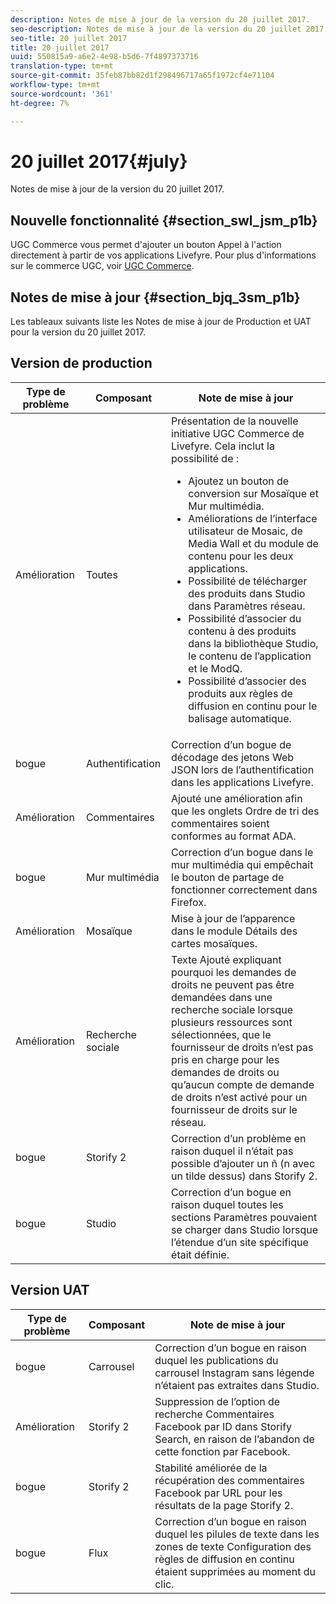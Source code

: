 ```yaml
---
description: Notes de mise à jour de la version du 20 juillet 2017.
seo-description: Notes de mise à jour de la version du 20 juillet 2017.
seo-title: 20 juillet 2017
title: 20 juillet 2017
uuid: 550815a9-a6e2-4e98-b5d6-7f4897373716
translation-type: tm+mt
source-git-commit: 35feb87bb82d1f298496717a65f1972cf4e71104
workflow-type: tm+mt
source-wordcount: '361'
ht-degree: 7%

---
```



# 20 juillet 2017{#july}

Notes de mise à jour de la version du 20 juillet 2017.

## Nouvelle fonctionnalité {#section_swl_jsm_p1b}

UGC Commerce vous permet d&#39;ajouter un bouton Appel à l&#39;action directement à partir de vos applications Livefyre. Pour plus d&#39;informations sur le commerce UGC, voir [UGC Commerce](../../../c-features-livefyre/c-ugc-commerce.md#c_ugc_commerce).

## Notes de mise à jour {#section_bjq_3sm_p1b}

Les tableaux suivants liste les Notes de mise à jour de Production et UAT pour la version du 20 juillet 2017.

## Version de production

| Type de problème | Composant | Note de mise à jour |
|--- |--- |--- |
| Amélioration | Toutes | Présentation de la nouvelle initiative UGC Commerce de Livefyre. Cela inclut la possibilité de :  <br><ul><li>Ajoutez un bouton de conversion sur Mosaïque et Mur multimédia. </li><li>Améliorations de l’interface utilisateur de Mosaic, de Media Wall et du module de contenu pour les deux applications. </li><li>Possibilité de télécharger des produits dans Studio dans Paramètres réseau.</li><li> Possibilité d’associer du contenu à des produits dans la bibliothèque Studio, le contenu de l’application et le ModQ.</li><li> Possibilité d’associer des produits aux règles de diffusion en continu pour le balisage automatique.</li></ul> |
| bogue | Authentification | Correction d’un bogue de décodage des jetons Web JSON lors de l’authentification dans les applications Livefyre. |
| Amélioration | Commentaires | Ajouté une amélioration afin que les onglets Ordre de tri des commentaires soient conformes au format ADA. |
| bogue | Mur multimédia | Correction d’un bogue dans le mur multimédia qui empêchait le bouton de partage de fonctionner correctement dans Firefox. |
| Amélioration | Mosaïque | Mise à jour de l’apparence dans le module Détails des cartes mosaïques. |
| Amélioration | Recherche sociale | Texte Ajouté expliquant pourquoi les demandes de droits ne peuvent pas être demandées dans une recherche sociale lorsque plusieurs ressources sont sélectionnées, que le fournisseur de droits n’est pas pris en charge pour les demandes de droits ou qu’aucun compte de demande de droits n’est activé pour un fournisseur de droits sur le réseau. |
| bogue | Storify 2 | Correction d’un problème en raison duquel il n’était pas possible d’ajouter un ñ (n avec un tilde dessus) dans Storify 2. |
| bogue | Studio | Correction d’un bogue en raison duquel toutes les sections Paramètres pouvaient se charger dans Studio lorsque l’étendue d’un site spécifique était définie. |


## Version UAT

| **Type de problème** | **Composant** | **Note de mise à jour** |
|---|---|---|
| bogue | Carrousel | Correction d’un bogue en raison duquel les publications du carrousel Instagram sans légende n’étaient pas extraites dans Studio. |
| Amélioration | Storify 2 | Suppression de l’option de recherche Commentaires Facebook par ID dans Storify Search, en raison de l’abandon de cette fonction par Facebook. |
| bogue | Storify 2 | Stabilité améliorée de la récupération des commentaires Facebook par URL pour les résultats de la page Storify 2. |
| bogue | Flux | Correction d’un bogue en raison duquel les pilules de texte dans les zones de texte Configuration des règles de diffusion en continu étaient supprimées au moment du clic. |

